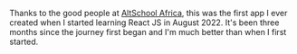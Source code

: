 Thanks to the good people at [AltSchool Africa](https://altschoolafrica.com/), this was the first app I ever created when I started learning React JS in August 2022. It's been three months since the journey first began and I'm much better than when I first started.
